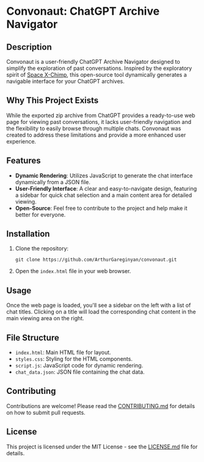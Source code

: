 
# Convonaut: ChatGPT Archive Navigator

## Description

Convonaut is a user-friendly ChatGPT Archive Navigator designed to simplify the exploration of past conversations. Inspired by the exploratory spirit of [Space X-Chimp](https://github.com/ArthurGareginyan/), this open-source tool dynamically generates a navigable interface for your ChatGPT archives.


## Why This Project Exists

While the exported zip archive from ChatGPT provides a ready-to-use web page for viewing past conversations, it lacks user-friendly navigation and the flexibility to easily browse through multiple chats. Convonaut was created to address these limitations and provide a more enhanced user experience.

## Features

- **Dynamic Rendering**: Utilizes JavaScript to generate the chat interface dynamically from a JSON file.
- **User-Friendly Interface**: A clear and easy-to-navigate design, featuring a sidebar for quick chat selection and a main content area for detailed viewing.
- **Open-Source**: Feel free to contribute to the project and help make it better for everyone.

## Installation

1. Clone the repository:

   ```
   git clone https://github.com/ArthurGareginyan/convonaut.git
   ```

2. Open the `index.html` file in your web browser.

## Usage

Once the web page is loaded, you'll see a sidebar on the left with a list of chat titles. Clicking on a title will load the corresponding chat content in the main viewing area on the right.

## File Structure

- `index.html`: Main HTML file for layout.
- `styles.css`: Styling for the HTML components.
- `script.js`: JavaScript code for dynamic rendering.
- `chat_data.json`: JSON file containing the chat data.

## Contributing

Contributions are welcome! Please read the [CONTRIBUTING.md](CONTRIBUTING.md) for details on how to submit pull requests.

## License

This project is licensed under the MIT License - see the [LICENSE.md](LICENSE.md) file for details.
